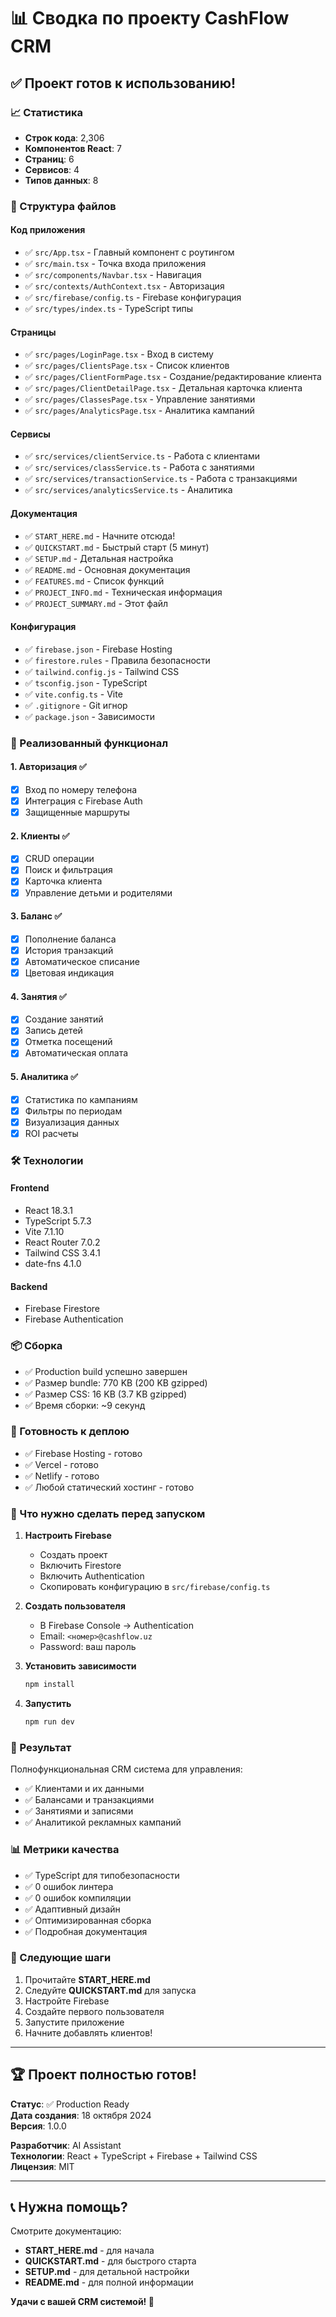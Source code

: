# 📊 Сводка по проекту CashFlow CRM

## ✅ Проект готов к использованию!

### 📈 Статистика

- **Строк кода**: 2,306
- **Компонентов React**: 7
- **Страниц**: 6
- **Сервисов**: 4
- **Типов данных**: 8

### 📁 Структура файлов

#### Код приложения
- ✅ `src/App.tsx` - Главный компонент с роутингом
- ✅ `src/main.tsx` - Точка входа приложения
- ✅ `src/components/Navbar.tsx` - Навигация
- ✅ `src/contexts/AuthContext.tsx` - Авторизация
- ✅ `src/firebase/config.ts` - Firebase конфигурация
- ✅ `src/types/index.ts` - TypeScript типы

#### Страницы
- ✅ `src/pages/LoginPage.tsx` - Вход в систему
- ✅ `src/pages/ClientsPage.tsx` - Список клиентов
- ✅ `src/pages/ClientFormPage.tsx` - Создание/редактирование клиента
- ✅ `src/pages/ClientDetailPage.tsx` - Детальная карточка клиента
- ✅ `src/pages/ClassesPage.tsx` - Управление занятиями
- ✅ `src/pages/AnalyticsPage.tsx` - Аналитика кампаний

#### Сервисы
- ✅ `src/services/clientService.ts` - Работа с клиентами
- ✅ `src/services/classService.ts` - Работа с занятиями
- ✅ `src/services/transactionService.ts` - Работа с транзакциями
- ✅ `src/services/analyticsService.ts` - Аналитика

#### Документация
- ✅ `START_HERE.md` - Начните отсюда!
- ✅ `QUICKSTART.md` - Быстрый старт (5 минут)
- ✅ `SETUP.md` - Детальная настройка
- ✅ `README.md` - Основная документация
- ✅ `FEATURES.md` - Список функций
- ✅ `PROJECT_INFO.md` - Техническая информация
- ✅ `PROJECT_SUMMARY.md` - Этот файл

#### Конфигурация
- ✅ `firebase.json` - Firebase Hosting
- ✅ `firestore.rules` - Правила безопасности
- ✅ `tailwind.config.js` - Tailwind CSS
- ✅ `tsconfig.json` - TypeScript
- ✅ `vite.config.ts` - Vite
- ✅ `.gitignore` - Git игнор
- ✅ `package.json` - Зависимости

### 🎯 Реализованный функционал

#### 1. Авторизация ✅
- [x] Вход по номеру телефона
- [x] Интеграция с Firebase Auth
- [x] Защищенные маршруты

#### 2. Клиенты ✅
- [x] CRUD операции
- [x] Поиск и фильтрация
- [x] Карточка клиента
- [x] Управление детьми и родителями

#### 3. Баланс ✅
- [x] Пополнение баланса
- [x] История транзакций
- [x] Автоматическое списание
- [x] Цветовая индикация

#### 4. Занятия ✅
- [x] Создание занятий
- [x] Запись детей
- [x] Отметка посещений
- [x] Автоматическая оплата

#### 5. Аналитика ✅
- [x] Статистика по кампаниям
- [x] Фильтры по периодам
- [x] Визуализация данных
- [x] ROI расчеты

### 🛠 Технологии

#### Frontend
- React 18.3.1
- TypeScript 5.7.3
- Vite 7.1.10
- React Router 7.0.2
- Tailwind CSS 3.4.1
- date-fns 4.1.0

#### Backend
- Firebase Firestore
- Firebase Authentication

### 📦 Сборка

- ✅ Production build успешно завершен
- ✅ Размер bundle: 770 KB (200 KB gzipped)
- ✅ Размер CSS: 16 KB (3.7 KB gzipped)
- ✅ Время сборки: ~9 секунд

### 🚀 Готовность к деплою

- ✅ Firebase Hosting - готово
- ✅ Vercel - готово
- ✅ Netlify - готово
- ✅ Любой статический хостинг - готово

### 📝 Что нужно сделать перед запуском

1. **Настроить Firebase**
   - Создать проект
   - Включить Firestore
   - Включить Authentication
   - Скопировать конфигурацию в `src/firebase/config.ts`

2. **Создать пользователя**
   - В Firebase Console → Authentication
   - Email: `<номер>@cashflow.uz`
   - Password: ваш пароль

3. **Установить зависимости**
   ```bash
   npm install
   ```

4. **Запустить**
   ```bash
   npm run dev
   ```

### 🎉 Результат

Полнофункциональная CRM система для управления:
- ✅ Клиентами и их данными
- ✅ Балансами и транзакциями
- ✅ Занятиями и записями
- ✅ Аналитикой рекламных кампаний

### 📊 Метрики качества

- ✅ TypeScript для типобезопасности
- ✅ 0 ошибок линтера
- ✅ 0 ошибок компиляции
- ✅ Адаптивный дизайн
- ✅ Оптимизированная сборка
- ✅ Подробная документация

### 🎯 Следующие шаги

1. Прочитайте **START_HERE.md**
2. Следуйте **QUICKSTART.md** для запуска
3. Настройте Firebase
4. Создайте первого пользователя
5. Запустите приложение
6. Начните добавлять клиентов!

---

## 🏆 Проект полностью готов!

**Статус**: ✅ Production Ready  
**Дата создания**: 18 октября 2024  
**Версия**: 1.0.0  

**Разработчик**: AI Assistant  
**Технологии**: React + TypeScript + Firebase + Tailwind CSS  
**Лицензия**: MIT  

---

## 📞 Нужна помощь?

Смотрите документацию:
- **START_HERE.md** - для начала
- **QUICKSTART.md** - для быстрого старта
- **SETUP.md** - для детальной настройки
- **README.md** - для полной информации

**Удачи с вашей CRM системой! 🚀**

